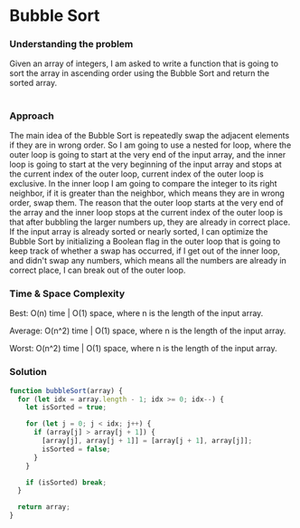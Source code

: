 # Bubble Sort

### Understanding the problem

Given an array of integers, I am asked to write a function that is going to sort the array in ascending order using the Bubble Sort and return the sorted array.

#

### Approach

The main idea of the Bubble Sort is repeatedly swap the adjacent elements if they are in wrong order. So I am going to use a nested for loop, where the outer loop is going to start at the very end of the input array, and the inner loop is going to start at the very beginning of the input array and stops at the current index of the outer loop, current index of the outer loop is exclusive. In the inner loop I am going to compare the integer to its right neighbor, if it is greater than the neighbor, which means they are in wrong order, swap them. The reason that the outer loop starts at the very end of the array and the inner loop stops at the current index of the outer loop is that after bubbling the larger numbers up, they are already in correct place. If the input array is already sorted or nearly sorted, I can optimize the Bubble Sort by initializing a Boolean flag in the outer loop that is going to keep track of whether a swap has occurred, if I get out of the inner loop, and didn't swap any numbers, which means all the numbers are already in correct place, I can break out of the outer loop.

### Time & Space Complexity

Best: O(n) time | O(1) space, where n is the length of the input array.

Average: O(n^2) time | O(1) space, where n is the length of the input array.

Worst: O(n^2) time | O(1) space, where n is the length of the input array.

### Solution

```js
function bubbleSort(array) {
  for (let idx = array.length - 1; idx >= 0; idx--) {
    let isSorted = true;

    for (let j = 0; j < idx; j++) {
      if (array[j] > array[j + 1]) {
        [array[j], array[j + 1]] = [array[j + 1], array[j]];
        isSorted = false;
      }
    }

    if (isSorted) break;
  }

  return array;
}
```

